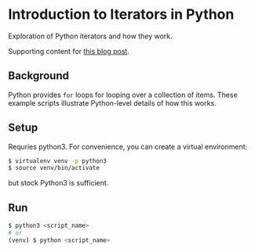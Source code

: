 # Introduction to Iterators in Python

Exploration of Python iterators and how they work.

Supporting content for
[this blog post](https://blog.kevinwmatthews.com/iterators-in-python/).


## Background

Python provides `for` loops for looping over a collection of items. These example
scripts illustrate Python-level details of how this works.


## Setup

Requries python3. For convenience, you can create a virtual environment:

```bash
$ virtualenv venv -p python3
$ source venv/bin/activate
```

but stock Python3 is sufficient.


## Run

```bash
$ python3 <script_name>
# or
(venv) $ python <script_name>
```
